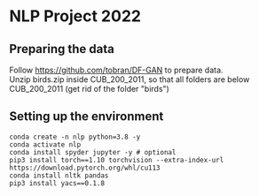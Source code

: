 # NLP Project 2022

## Preparing the data
Follow https://github.com/tobran/DF-GAN to prepare data. <br>
Unzip birds.zip inside CUB_200_2011, so that all folders are below CUB_200_2011 (get rid of the folder "birds")

## Setting up the environment
```
conda create -n nlp python=3.8 -y
conda activate nlp
conda install spyder jupyter -y # optional
pip3 install torch==1.10 torchvision --extra-index-url https://download.pytorch.org/whl/cu113
conda install nltk pandas
pip3 install yacs==0.1.8
```
